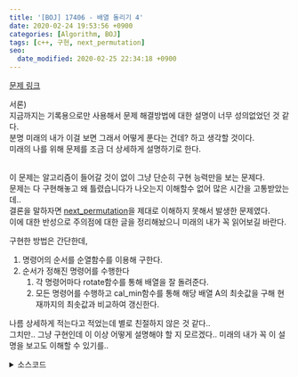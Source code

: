```yaml
---
title: '[BOJ] 17406 - 배열 돌리기 4'
date: 2020-02-24 19:53:56 +0900
categories: [Algorithm, BOJ]
tags: [c++, 구현, next_permutation]
seo:
  date_modified: 2020-02-25 22:34:18 +0900
---
```


[문제 링크](https://www.acmicpc.net/problem/17406)

서론)<br>
지금까지는 기록용으로만 사용해서 문제 해결방법에 대한 설명이 너무 성의없었던 것 같다.<br>
분명 미래의 내가 이걸 보면 그래서 어떻게 푼다는 건데? 하고 생각할 것이다.<br>
미래의 나를 위해 문제를 조금 더 상세하게 설명하기로 한다.<br><br>

이 문제는 알고리즘이 들어갈 것이 없이 그냥 단순히 구현 능력만을 보는 문제다.<br>
문제는 다 구현해놓고 왜 틀렸습니다가 나오는지 이해할수 없어 많은 시간을 고통받았는데..<br>
결론을 말하자면 [next_permutation](https://gjdms611.github.io/posts/next_permutation/)을 제대로 이해하지 못해서 발생한 문제였다.<br>
이에 대한 반성으로 주의점에 대한 글을 정리해놨으니 미래의 내가 꼭 읽어보길 바란다.<br>

구현한 방법은 간단한데,<br>
1. 명령어의 순서를 순열함수를 이용해 구한다.
2. 순서가 정해진 명령어를 수행한다
    1. 각 명령어마다 rotate함수를 통해 배열을 잘 돌려준다.
    2. 모든 명령어를 수행하고 cal_min함수를 통해 해당 배열 A의 최솟값을 구해 현재까지의 최솟값과 비교하여 갱신한다.

나름 상세하게 적는다고 적었는데 별로 친절하지 않은 것 같다..<br>
그치만.. 그냥 구현인데 이 이상 어떻게 설명해야 할 지 모르겠다.. 미래의 내가 꼭 이 설명을 보고도 이해할 수 있기를..

<details>
  <summary> 소스코드 </summary>
    <div markdown="1">

```c++
#include <iostream>
#include <limits.h>
#include <algorithm>
#include <functional>
#include <vector>
#include <string.h>
using namespace std;
typedef tuple<int, int, int> T;

int n, m, A[55][55], buf[55][55], ans = INT32_MAX;
int dr[4][2] = { {0, -1}, {1, 0}, {0, 1},{-1, 0} };
int dc[4][2] = { {1, 0}, {0, 1}, {-1, 0}, {0, -1} };
vector<T> v;

int cal_min(void) {
	int rtn = INT32_MAX;
	for (int i = 0; i < n; i++) {
		int sum = 0;
		for (int j = 0; j < m; j++)
			sum += buf[i][j];
		rtn = min(rtn, sum);
	}
	return rtn;
}

void rotate(int r, int c, int s) {
	int rotated[55][55] = { 0, };
	rotated[s][s] = buf[r][c];
	for (int i = 1; i <= s; i++)
		for (int k = 0; k < 4; k++)
			for (int j = -i; j < i; j++) {
				int x = j * dr[k][0] + i * dr[k][1], y = j * dc[k][0] + i * dc[k][1];
				rotated[x + s + dr[k][0]][y + s + dc[k][0]] = buf[x + r][y + c];
			}

	for (int i = 0; i < 2 * s + 1; i++)
		for (int j = 0; j < 2 * s + 1; j++)
			buf[r + i - s][c + j - s] = rotated[i][j];
}

void go(void) {
	memcpy(buf, A, sizeof(A));
	for (T q : v) {
		int r = get<0>(q), c = get<1>(q), s = get<2>(q);
		rotate(r, c, s);
	}
	ans = min(cal_min(), ans);
}

int main(void) {
	int k, r, c, s;
	scanf("%d %d %d", &n, &m, &k);
	for (int i = 0; i < n; i++) {
		for (int j = 0; j < m; j++) {
			scanf("%d", A[i] + j);
		}
	}
	for (int i = 0; i < k; i++) {
		scanf("%d %d %d", &r, &c, &s);
		v.push_back({ r - 1, c - 1, s });
	}

	sort(v.begin(), v.end());

	do {
		go();
	} while (next_permutation(v.begin(), v.end()));
	printf("%d", ans);
	return 0;
}
```